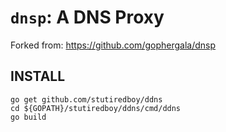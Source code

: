 # `dnsp`: A DNS Proxy

Forked from: https://github.com/gophergala/dnsp

## INSTALL

    go get github.com/stutiredboy/ddns
    cd ${GOPATH}/stutiredboy/ddns/cmd/ddns
    go build
